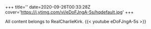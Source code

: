+++
title=''
date=2020-09-26T00:33:28Z
cover='https://i.ytimg.com/vi/eDoFJngA-5s/hqdefault.jpg'
+++

All content belongs to RealCharlieKirk.
{{< youtube eDoFJngA-5s >}}
